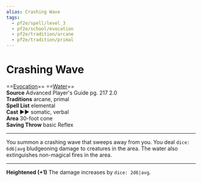 ```yaml
---
alias: Crashing Wave
tags:
  - pf2e/spell/level_3
  - pf2e/school/evocation
  - pf2e/tradition/arcane
  - pf2e/tradition/primal
---
```


# Crashing Wave

==[Evocation](Evocation.md)== ==[Water](Water.md)==  
__Source__ Advanced Player's Guide pg. 217 2.0  
**Traditions** arcane, primal  
**Spell List** elemental  
**Cast** ►► somatic, verbal  
**Area** 30-foot cone  
**Saving Throw** basic Reflex

---

You summon a crashing wave that sweeps away from you. You deal `dice: 6d6|avg` bludgeoning damage to creatures in the area. The water also extinguishes non-magical fires in the area.

<hr>

**Heightened (+1)** The damage increases by `dice: 2d6|avg`.
